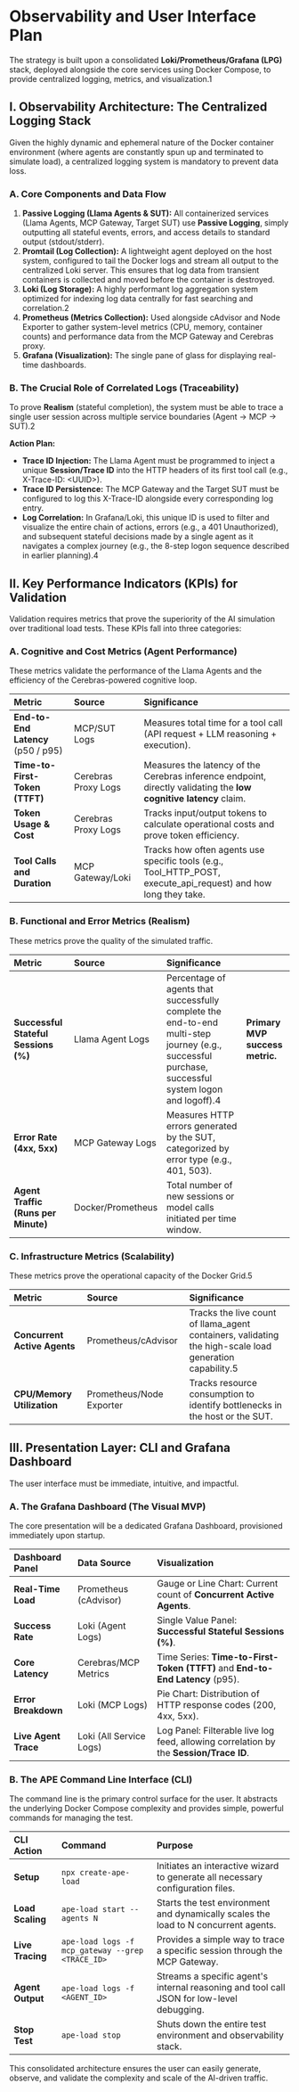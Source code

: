 # **Observability and User Interface Plan**

The strategy is built upon a consolidated **Loki/Prometheus/Grafana (LPG)** stack, deployed alongside the core services using Docker Compose, to provide centralized logging, metrics, and visualization.1

## **I. Observability Architecture: The Centralized Logging Stack**

Given the highly dynamic and ephemeral nature of the Docker container environment (where agents are constantly spun up and terminated to simulate load), a centralized logging system is mandatory to prevent data loss.

### **A. Core Components and Data Flow**

1. **Passive Logging (Llama Agents & SUT):** All containerized services (Llama Agents, MCP Gateway, Target SUT) use **Passive Logging**, simply outputting all stateful events, errors, and access details to standard output (stdout/stderr).  
2. **Promtail (Log Collection):** A lightweight agent deployed on the host system, configured to tail the Docker logs and stream all output to the centralized Loki server. This ensures that log data from transient containers is collected and moved before the container is destroyed.  
3. **Loki (Log Storage):** A highly performant log aggregation system optimized for indexing log data centrally for fast searching and correlation.2  
4. **Prometheus (Metrics Collection):** Used alongside cAdvisor and Node Exporter to gather system-level metrics (CPU, memory, container counts) and performance data from the MCP Gateway and Cerebras proxy.  
5. **Grafana (Visualization):** The single pane of glass for displaying real-time dashboards.

### **B. The Crucial Role of Correlated Logs (Traceability)**

To prove **Realism** (stateful completion), the system must be able to trace a single user session across multiple service boundaries (Agent → MCP → SUT).2

**Action Plan:**

* **Trace ID Injection:** The Llama Agent must be programmed to inject a unique **Session/Trace ID** into the HTTP headers of its first tool call (e.g., X-Trace-ID: \<UUID\>).  
* **Trace ID Persistence:** The MCP Gateway and the Target SUT must be configured to log this X-Trace-ID alongside every corresponding log entry.  
* **Log Correlation:** In Grafana/Loki, this unique ID is used to filter and visualize the entire chain of actions, errors (e.g., a 401 Unauthorized), and subsequent stateful decisions made by a single agent as it navigates a complex journey (e.g., the 8-step logon sequence described in earlier planning).4

## **II. Key Performance Indicators (KPIs) for Validation**

Validation requires metrics that prove the superiority of the AI simulation over traditional load tests. These KPIs fall into three categories:

### **A. Cognitive and Cost Metrics (Agent Performance)**

These metrics validate the performance of the Llama Agents and the efficiency of the Cerebras-powered cognitive loop.

| Metric | Source | Significance |
| :---- | :---- | :---- |
| **End-to-End Latency** (p50 / p95) | MCP/SUT Logs | Measures total time for a tool call (API request \+ LLM reasoning \+ execution). |
| **Time-to-First-Token (TTFT)** | Cerebras Proxy Logs | Measures the latency of the Cerebras inference endpoint, directly validating the **low cognitive latency** claim. |
| **Token Usage & Cost** | Cerebras Proxy Logs | Tracks input/output tokens to calculate operational costs and prove token efficiency. |
| **Tool Calls and Duration** | MCP Gateway/Loki | Tracks how often agents use specific tools (e.g., Tool\_HTTP\_POST, execute\_api\_request) and how long they take. |

### **B. Functional and Error Metrics (Realism)**

These metrics prove the quality of the simulated traffic.

| Metric | Source | Significance |  |
| :---- | :---- | :---- | :---- |
| **Successful Stateful Sessions (%)** | Llama Agent Logs | Percentage of agents that successfully complete the end-to-end multi-step journey (e.g., successful purchase, successful system logon and logoff).4 | **Primary MVP success metric.** |
| **Error Rate (4xx, 5xx)** | MCP Gateway Logs | Measures HTTP errors generated by the SUT, categorized by error type (e.g., 401, 503). |  |
| **Agent Traffic (Runs per Minute)** | Docker/Prometheus | Total number of new sessions or model calls initiated per time window. |  |

### **C. Infrastructure Metrics (Scalability)**

These metrics prove the operational capacity of the Docker Grid.5

| Metric | Source | Significance |
| :---- | :---- | :---- |
| **Concurrent Active Agents** | Prometheus/cAdvisor | Tracks the live count of llama\_agent containers, validating the high-scale load generation capability.5 |
| **CPU/Memory Utilization** | Prometheus/Node Exporter | Tracks resource consumption to identify bottlenecks in the host or the SUT. |

## **III. Presentation Layer: CLI and Grafana Dashboard**

The user interface must be immediate, intuitive, and impactful.

### **A. The Grafana Dashboard (The Visual MVP)**

The core presentation will be a dedicated Grafana Dashboard, provisioned immediately upon startup.

| Dashboard Panel | Data Source | Visualization |
| :---- | :---- | :---- |
| **Real-Time Load** | Prometheus (cAdvisor) | Gauge or Line Chart: Current count of **Concurrent Active Agents**. |
| **Success Rate** | Loki (Agent Logs) | Single Value Panel: **Successful Stateful Sessions (%)**. |
| **Core Latency** | Cerebras/MCP Metrics | Time Series: **Time-to-First-Token (TTFT)** and **End-to-End Latency** (p95). |
| **Error Breakdown** | Loki (MCP Logs) | Pie Chart: Distribution of HTTP response codes (200, 4xx, 5xx). |
| **Live Agent Trace** | Loki (All Service Logs) | Log Panel: Filterable live log feed, allowing correlation by the **Session/Trace ID**. |

### **B. The APE Command Line Interface (CLI)**

The command line is the primary control surface for the user. It abstracts the underlying Docker Compose complexity and provides simple, powerful commands for managing the test.

| CLI Action | Command | Purpose |
| :---- | :---- | :---- |
| **Setup** | `npx create-ape-load` | Initiates an interactive wizard to generate all necessary configuration files. |
| **Load Scaling** | `ape-load start --agents N` | Starts the test environment and dynamically scales the load to N concurrent agents. |
| **Live Tracing** | `ape-load logs -f mcp_gateway --grep <TRACE_ID>` | Provides a simple way to trace a specific session through the MCP Gateway. |
| **Agent Output** | `ape-load logs -f <AGENT_ID>` | Streams a specific agent's internal reasoning and tool call JSON for low-level debugging. |
| **Stop Test** | `ape-load stop` | Shuts down the entire test environment and observability stack. |

This consolidated architecture ensures the user can easily generate, observe, and validate the complexity and scale of the AI-driven traffic.